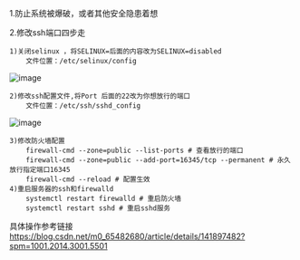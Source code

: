 1.防止系统被爆破，或者其他安全隐患着想

2.修改ssh端口四步走

    1)关闭selinux ，将SELINUX=后面的内容改为SELINUX=disabled
        文件位置：/etc/selinux/config
        
![image](https://github.com/user-attachments/assets/a7068ae6-0e18-490b-923a-897448fb8529)

    2)修改ssh配置文件,将Port 后面的22改为你想放行的端口
        文件位置：/etc/ssh/sshd_config
![image](https://github.com/user-attachments/assets/73792d2c-7886-43dc-b171-83280c318298)

    3)修改防火墙配置
        firewall-cmd --zone=public --list-ports # 查看放行的端口
        firewall-cmd --zone=public --add-port=16345/tcp --permanent # 永久放行指定端口16345
        firewall-cmd --reload # 配置生效
    4)重启服务器的ssh和firewalld
        systemctl restart firewalld # 重启防火墙
        systemctl restart sshd # 重启sshd服务
        
具体操作参考链接  https://blog.csdn.net/m0_65482680/article/details/141897482?spm=1001.2014.3001.5501



